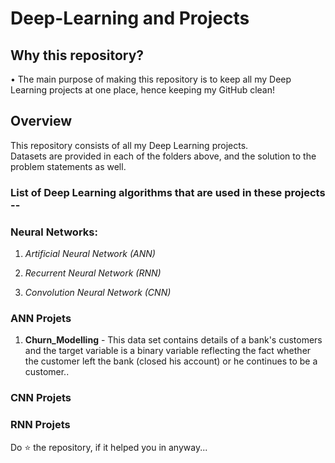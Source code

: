 # Deep-Learning and Projects

## Why this repository?
• The main purpose of making this repository is to keep all my Deep Learning projects at one place, hence keeping my GitHub clean!


## Overview
This repository consists of all my Deep Learning projects.\
Datasets are provided in each of the folders above, and the solution to the problem statements as well.

### List of Deep Learning algorithms that are used in these projects --

### Neural Networks:
1. *Artificial Neural Network (ANN)*

2. *Recurrent Neural Network (RNN)*

3. *Convolution Neural Network (CNN)*

### ANN Projets

1. **Churn_Modelling** - This data set contains details of a bank's customers and the target variable is a binary variable reflecting the fact whether the customer left     the bank (closed his account) or he continues to be a customer..


### CNN Projets

### RNN Projets


Do ⭐ the repository, if it helped you in anyway...
